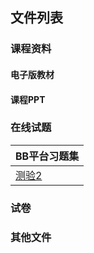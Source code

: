 ## 文件列表

### 课程资料
#### 电子版教材


#### 课程PPT


### 在线试题
|BB平台习题集|
|-|
|[测验2](resource/测验2.md)|

### 试卷

### 其他文件
